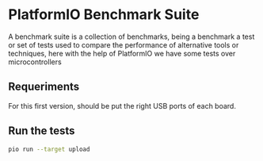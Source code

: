 

# PlatformIO Benchmark Suite

A benchmark suite is a collection of benchmarks, being a benchmark a test or set of tests used to compare the performance of alternative tools or techniques, here with the help of PlatformIO we have some tests over microcontrollers

## Requeriments

For this first version, should be put the right USB ports of each board.

## Run the tests

```bash
pio run --target upload
```

